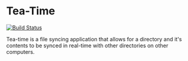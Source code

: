 # Tea-Time

[![Build
Status](https://travis-ci.org/elc1798/teatime.svg?branch=master)](https://travis-ci.org/elc1798/teatime)

Tea-time is a file syncing application that allows for a directory and it's
contents to be synced in real-time with other directories on other computers.

